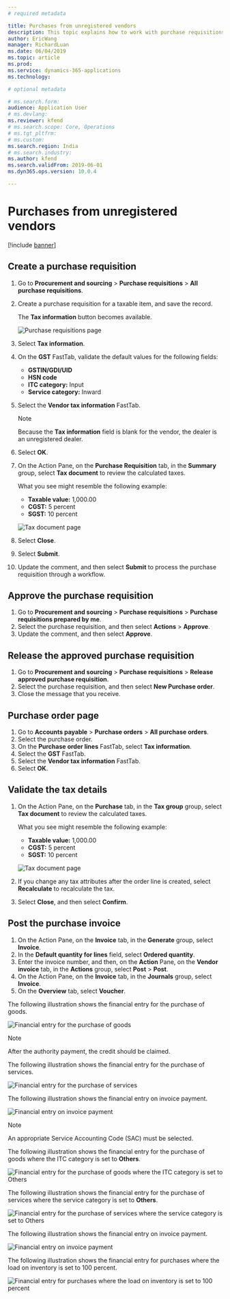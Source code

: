 ```yaml
---
# required metadata

title: Purchases from unregistered vendors
description: This topic explains how to work with purchase requisitions for unregistered vendors.
author: EricWang
manager: RichardLuan
ms.date: 06/04/2019
ms.topic: article
ms.prod: 
ms.service: dynamics-365-applications
ms.technology: 

# optional metadata

# ms.search.form: 
audience: Application User
# ms.devlang: 
ms.reviewer: kfend
# ms.search.scope: Core, Operations
# ms.tgt_pltfrm: 
# ms.custom: 
ms.search.region: India
# ms.search.industry: 
ms.author: kfend
ms.search.validFrom: 2019-06-01
ms.dyn365.ops.version: 10.0.4

---
```


# Purchases from unregistered vendors

[!include [banner](../includes/banner.md)]

## Create a purchase requisition

1. Go to **Procurement and sourcing** \> **Purchase requisitions** \> **All purchase requisitions**.
2. Create a purchase requisition for a taxable item, and save the record.

    The **Tax information** button becomes available.

    ![Purchase requisitions page](media/Annotation-2019-05-15-153813.png)

3. Select **Tax information**.
4. On the **GST** FastTab, validate the default values for the following fields:

    - **GSTIN/GDI/UID**
    - **HSN code**
    - **ITC category:** Input
    - **Service category:** Inward

5. Select the **Vendor tax information** FastTab.

    > [!NOTE]
    > Because the **Tax information** field is blank for the vendor, the dealer is an unregistered dealer.

6. Select **OK**.

   
7. On the Action Pane, on the **Purchase Requisition** tab, in the **Summary** group, select **Tax document** to review the calculated taxes.

    What you see might resemble the following example:

    - **Taxable value:** 1,000.00
    - **CGST:** 5 percent
    - **SGST:** 10 percent

    ![Tax document page](media/Annotation-2019-05-15-161112.png)

8. Select **Close**.
9. Select **Submit**.
10. Update the comment, and then select **Submit** to process the purchase requisition through a workflow.

## Approve the purchase requisition

1. Go to **Procurement and sourcing** \> **Purchase requisitions** \> **Purchase requisitions prepared by me**.
2. Select the purchase requisition, and then select **Actions** \> **Approve**.
3. Update the comment, and then select **Approve**.

## Release the approved purchase requisition

1. Go to **Procurement and sourcing** \> **Purchase requisitions** \> **Release approved purchase requisition**.
2. Select the purchase requisition, and then select **New Purchase order**.
3. Close the message that you receive.

## Purchase order page

1. Go to **Accounts payable** \> **Purchase orders** \> **All purchase orders**.
2. Select the purchase order.
3. On the **Purchase order lines** FastTab, select **Tax information**.
4. Select the **GST** FastTab.
5. Select the **Vendor tax information** FastTab.
6. Select **OK**.

## Validate the tax details

1. On the Action Pane, on the **Purchase** tab, in the **Tax group** group, select **Tax document** to review the calculated taxes.

    What you see might resemble the following example:

    - **Taxable value:** 1,000.00
    - **CGST:** 5 percent
    - **SGST:** 10 percent

    ![Tax document page](media/Annotation-2019-05-15-163603.png)

2. If you change any tax attributes after the order line is created, select **Recalculate** to recalculate the tax.
3. Select **Close**, and then select **Confirm**.

## Post the purchase invoice

1. On the Action Pane, on the **Invoice** tab, in the **Generate** group, select **Invoice**.
2. In the **Default quantity for lines** field, select **Ordered quantity**.
3. Enter the invoice number, and then, on the **Action** Pane, on the **Vendor invoice** tab, in the **Actions** group, select **Post** \> **Post**.
4. On the Action Pane, on the **Invoice** tab, in the **Journals** group, select **Invoice**. 
5. On the **Overview** tab, select **Voucher**.

The following illustration shows the financial entry for the purchase of goods.

![Financial entry for the purchase of goods](media/Annotation-2019-05-15-165701.png)

> [!NOTE]
> After the authority payment, the credit should be claimed.

The following illustration shows the financial entry for the purchase of services.

![Financial entry for the purchase of services](media/Annotation-2019-05-15-165743.png)

The following illustration shows the financial entry on invoice payment.

![Financial entry on invoice payment](media/Annotation-2019-05-15-165829.png)

> [!NOTE]
> An appropriate Service Accounting Code (SAC) must be selected.

The following illustration shows the financial entry for the purchase of goods where the ITC category is set to **Others**.

![Financial entry for the purchase of goods where the ITC category is set to Others](media/Annotation-2019-05-15-165912.png)

The following illustration shows the financial entry for the purchase of services where the service category is set to **Others**.

![Financial entry for the purchase of services where the service category is set to Others](media/Annotation-2019-05-15-165958.png)

The following illustration shows the financial entry on invoice payment.

![Financial entry on invoice payment](media/Annotation-2019-05-15-170044.png)

The following illustration shows the financial entry for purchases where the load on inventory is set to 100 percent.

![Financial entry for purchases where the load on inventory is set to 100 percent](media/Annotation-2019-05-15-170133.png)
